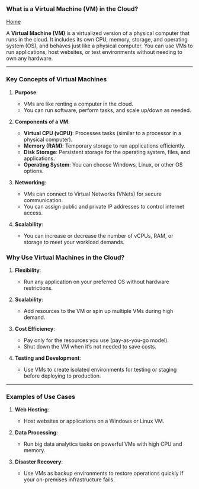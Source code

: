 ### **What is a Virtual Machine (VM) in the Cloud?**

[Home](README.md)

A **Virtual Machine (VM)** is a virtualized version of a physical computer that runs in the cloud. It includes its own CPU, memory, storage, and operating system (OS), and behaves just like a physical computer. You can use VMs to run applications, host websites, or test environments without needing to own any hardware.

---

### **Key Concepts of Virtual Machines**

1. **Purpose**:
    
    - VMs are like renting a computer in the cloud.
    - You can run software, perform tasks, and scale up/down as needed.
2. **Components of a VM**:
    
    - **Virtual CPU (vCPU)**: Processes tasks (similar to a processor in a physical computer).
    - **Memory (RAM)**: Temporary storage to run applications efficiently.
    - **Disk Storage**: Persistent storage for the operating system, files, and applications.
    - **Operating System**: You can choose Windows, Linux, or other OS options.
3. **Networking**:
    
    - VMs can connect to Virtual Networks (VNets) for secure communication.
    - You can assign public and private IP addresses to control internet access.
4. **Scalability**:
    
    - You can increase or decrease the number of vCPUs, RAM, or storage to meet your workload demands.



### **Why Use Virtual Machines in the Cloud?**

1. **Flexibility**:
    
    - Run any application on your preferred OS without hardware restrictions.
2. **Scalability**:
    
    - Add resources to the VM or spin up multiple VMs during high demand.
3. **Cost Efficiency**:
    
    - Pay only for the resources you use (pay-as-you-go model).
    - Shut down the VM when it’s not needed to save costs.
4. **Testing and Development**:
    
    - Use VMs to create isolated environments for testing or staging before deploying to production.

---

### **Examples of Use Cases**

1. **Web Hosting**:
    
    - Host websites or applications on a Windows or Linux VM.
2. **Data Processing**:
    
    - Run big data analytics tasks on powerful VMs with high CPU and memory.
3. **Disaster Recovery**:
    
    - Use VMs as backup environments to restore operations quickly if your on-premises infrastructure fails.